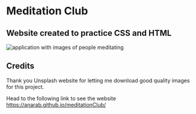 # Meditation Club
## Website created to practice CSS and HTML


![application with images of people meditating](/meditationClub/club-img/Screenshot.png)

## Credits 
Thank you Unsplash website for letting me download good quality images for this project. 


Head to the following link to see the website
<https://anarab.github.io/meditationClub/>
